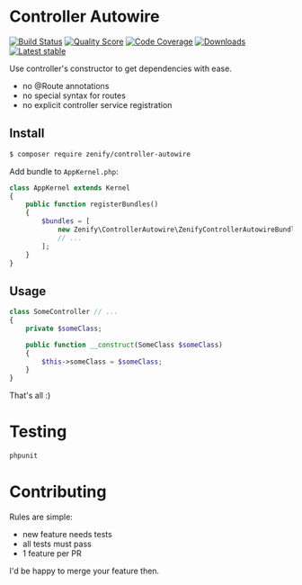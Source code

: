# Controller Autowire

[![Build Status](https://img.shields.io/travis/Zenify/ControllerAutowire.svg?style=flat-square)](https://travis-ci.org/Zenify/ControllerAutowire)
[![Quality Score](https://img.shields.io/scrutinizer/g/Zenify/ControllerAutowire.svg?style=flat-square)](https://scrutinizer-ci.com/g/Zenify/ControllerAutowire)
[![Code Coverage](https://img.shields.io/scrutinizer/coverage/g/Zenify/ControllerAutowire.svg?style=flat-square)](https://scrutinizer-ci.com/g/Zenify/ControllerAutowire)
[![Downloads](https://img.shields.io/packagist/dt/zenify/controller-autowire.svg?style=flat-square)](https://packagist.org/packages/zenify/controller-autowire)
[![Latest stable](https://img.shields.io/packagist/v/zenify/controller-autowire.svg?style=flat-square)](https://packagist.org/packages/zenify/controller-autowire)

Use controller's constructor to get dependencies with ease.

- no @Route annotations
- no special syntax for routes
- no explicit controller service registration

## Install

```bash
$ composer require zenify/controller-autowire
```

Add bundle to `AppKernel.php`:

```php
class AppKernel extends Kernel
{
    public function registerBundles()
    {
        $bundles = [
            new Zenify\ControllerAutowire\ZenifyControllerAutowireBundle(),
            // ...
        ];
    }
}
```


## Usage

```php
class SomeController // ...
{
    private $someClass;

    public function __construct(SomeClass $someClass)
    {
        $this->someClass = $someClass;
    }
}
```

That's all :)


# Testing

```bash
phpunit
```


# Contributing

Rules are simple:

- new feature needs tests
- all tests must pass
- 1 feature per PR

I'd be happy to merge your feature then.

